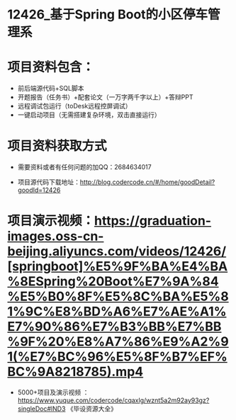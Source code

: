#   12426_基于Spring Boot的小区停车管理系

#   项目资料包含：
*    前后端源代码+SQL脚本
*    开题报告（任务书）+配套论文（一万字两千字以上）+答辩PPT
*   远程调试包运行（toDesk远程控屏调试）
*   一键启动项目（无需搭建复杂环境，双击直接运行）


#   项目资料获取方式
*   需要资料或者有任何问题的加QQ：2684634017

*   项目源代码下载地址：http://blog.codercode.cn/#/home/goodDetail?goodId=12426

#  项目演示视频：https://graduation-images.oss-cn-beijing.aliyuncs.com/videos/12426/[springboot]%E5%9F%BA%E4%BA%8ESpring%20Boot%E7%9A%84%E5%B0%8F%E5%8C%BA%E5%81%9C%E8%BD%A6%E7%AE%A1%E7%90%86%E7%B3%BB%E7%BB%9F%20%E8%A7%86%E9%A2%91(%E7%BC%96%E5%8F%B7%EF%BC%9A8218785).mp4

*  5000+项目及演示视频 ：https://www.yuque.com/codercode/cqaxlg/wznt5a2m92ay93gz?singleDoc#lND3 《毕设资源大全》
